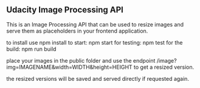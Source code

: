 ## Udacity Image Processing API

This is an Image Processing API that can be used to resize images and serve them as placeholders in your frontend application.

to install use npm install
to start: npm start
for testing: npm test
for the build: npm run build

place your images in the public folder and
use the endpoint /image?img=IMAGENAME&width=WIDTH&height=HEIGHT to get a resized version.

the resized versions will be saved and served directly if requested again.
